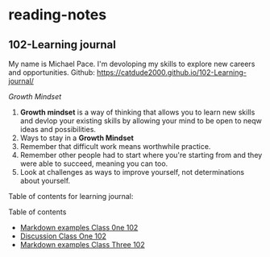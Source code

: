 # reading-notes
## 102-Learning journal

My name is Michael Pace.  I'm devoloping my skills to explore new careers and opportunities.
Github: https://catdude2000.github.io/102-Learning-journal/

*Growth Mindset*
1. **Growth mindset** is a way of thinking that allows you to learn new skills and devlop your existing skills by allowing your mind to be open to neqw ideas and possibilities.
2. Ways to stay in a **Growth Mindset** 
  1. Remember that difficult work means worthwhile practice.
  2. Remember other people had to start where you're starting from and they were able to succeed, meaning you can too.
  3. Look at challenges as ways to improve yourself, not determinations about yourself.

Table of contents for learning journal:

Table of contents
- [Markdown examples Class 0ne 102](/markdown.md)
- [Discussion Class One 102](/discussion.md)
- [Markdown examples Class Three 102](/markdown.md)
